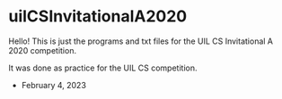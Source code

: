 # uilCSInvitationalA2020

Hello! This is just the programs and txt files for the UIL CS Invitational A 2020 competition. 

It was done as practice for the UIL CS competition. 

- February 4, 2023

